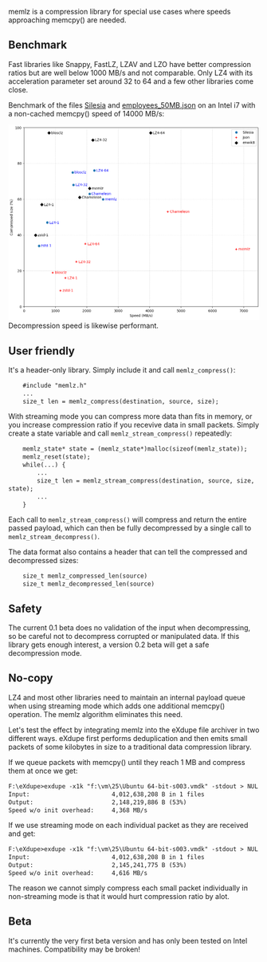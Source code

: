 memlz is a compression library for special use cases where speeds approaching memcpy() are needed.

## Benchmark
Fast libraries like Snappy, FastLZ, LZAV and LZO have better compression ratios but are well below 1000 MB/s and not comparable. Only LZ4 with its acceleration parameter set around 32 to 64 and a few other libraries come close.

Benchmark of the files [Silesia](https://mattmahoney.net/dc/silesia.html) and [employees_50MB.json](https://sample.json-format.com/) on an Intel i7 with a non-cached memcpy() speed of 14000 MB/s:

![Benchmark](https://github.com/rrrlasse/memlz/blob/res/Figure_1.png)
<br>Decompression speed is likewise performant.

## User friendly
It's a header-only library. Simply include it and call `memlz_compress()`:
```
    #include "memlz.h"
    ...
    size_t len = memlz_compress(destination, source, size);
```
With streaming mode you can compress more data than fits in memory, or you increase compression ratio if you recevive data in small packets. Simply create a state variable and call `memlz_stream_compress()` repeatedly:
```
    memlz_state* state = (memlz_state*)malloc(sizeof(memlz_state));
    memlz_reset(state);
    while(...) {
        ...
        size_t len = memlz_stream_compress(destination, source, size, state);
        ...
    }
```
Each call to `memlz_stream_compress()` will compress and return the entire passed payload, which can then be fully decompressed by a single call to `memlz_stream_decompress()`.

The data format also contains a header that can tell the compressed and decompressed sizes:
```
    size_t memlz_compressed_len(source)
    size_t memlz_decompressed_len(source)
```
## Safety
The current 0.1 beta does no validation of the input when decompressing, so be careful not to decompress corrupted or manipulated data. If this library gets enough interest, a version 0.2 beta will get a safe decompression mode.
## No-copy
LZ4 and most other libraries need to maintain an internal payload queue when using streaming mode which adds one additional memcpy() operation. The memlz algorithm eliminates this need.

Let's test the effect by integrating memlz into the eXdupe file archiver in two different ways. eXdupe first performs deduplication and then emits small packets of some kilobytes in size to a traditional data compression library.

If we queue packets with memcpy() until they reach 1 MB and compress them at once we get:
```
F:\eXdupe>exdupe -x1k "f:\vm\25\Ubuntu 64-bit-s003.vmdk" -stdout > NUL
Input:                       4,012,638,208 B in 1 files
Output:                      2,148,219,886 B (53%)
Speed w/o init overhead:     4,368 MB/s
```
If we use streaming mode on each individual packet as they are received and get:
```
F:\eXdupe>exdupe -x1k "f:\vm\25\Ubuntu 64-bit-s003.vmdk" -stdout > NUL
Input:                       4,012,638,208 B in 1 files
Output:                      2,145,241,775 B (53%)
Speed w/o init overhead:     4,616 MB/s
```
The reason we cannot simply compress each small packet individually in non-streaming mode is that it would hurt compression ratio by alot.
## Beta
It's currently the very first beta version and has only been tested on Intel machines. Compatibility may be broken!
